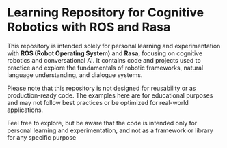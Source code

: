 # Learning Repository for Cognitive Robotics with ROS and Rasa

This repository is intended solely for personal learning and 
experimentation with **ROS (Robot Operating System)** and **Rasa**, 
focusing on cognitive robotics and conversational AI. 
It contains code and projects used to practice and 
explore the fundamentals of robotic frameworks, natural 
language understanding, and dialogue systems.

Please note that this repository is not designed for reusability 
or as production-ready code. The examples here are for educational 
purposes and may not follow best practices or be optimized for 
real-world applications.

Feel free to explore, but be aware that the code is intended 
only for personal learning and experimentation, and not as a 
framework or library for any specific purpose